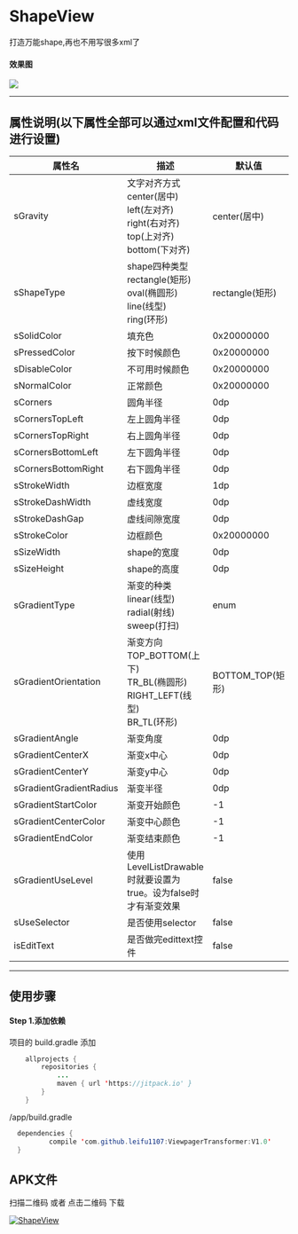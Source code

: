 # ShapeView
打造万能shape,再也不用写很多xml了


#### 效果图
![](https://github.com/leifu1107/ShapeView/raw/master/screenshots/1.jpg) 

---------
## 属性说明(以下属性全部可以通过xml文件配置和代码进行设置)			
|属性名|描述	|默认值|类型
|---|---|---|	---|		
|sGravity|文字对齐方式 <br>center(居中)<br>left(左对齐)<br>right(右对齐)<br>top(上对齐)<br>bottom(下对齐)|center(居中)	|enum	
|sShapeType|shape四种类型 <br>rectangle(矩形)<br>oval(椭圆形)<br>line(线型)<br>ring(环形)|rectangle(矩形)	|enum	
|sSolidColor|填充色|0x20000000	|color
|sPressedColor|按下时候颜色|0x20000000	|color	
|sDisableColor|不可用时候颜色|0x20000000	|color	
|sNormalColor|正常颜色|0x20000000	|color
|sCorners|圆角半径|0dp	|dimension	
|sCornersTopLeft|左上圆角半径|0dp	|dimension	
|sCornersTopRight|右上圆角半径|0dp	|dimension	
|sCornersBottomLeft|左下圆角半径|0dp	|dimension	
|sCornersBottomRight|右下圆角半径|0dp	|dimension	
|sStrokeWidth|边框宽度|1dp	|dimension	
|sStrokeDashWidth|虚线宽度|0dp	|dimension	
|sStrokeDashGap|虚线间隙宽度|0dp	|dimension	
|sStrokeColor|边框颜色|0x20000000		|color	
|sSizeWidth|shape的宽度|0dp	|dimension	
|sSizeHeight|shape的高度|0dp	|dimension	
|sGradientType|渐变的种类 <br>linear(线型)<br>radial(射线)<br>sweep(打扫)	|enum	
|sGradientOrientation|渐变方向 <br>TOP_BOTTOM(上下)<br>TR_BL(椭圆形)<br>RIGHT_LEFT(线型)<br>BR_TL(环形)|BOTTOM_TOP(矩形)	|BL_TR(矩形)|LEFT_RIGHT(矩形)|TL_BR(矩形)|enum	
|sGradientAngle|渐变角度|0dp	|dimension	
|sGradientCenterX|渐变x中心|0dp	|dimension	
|sGradientCenterY|渐变y中心|0dp	|dimension	
|sGradientGradientRadius|渐变半径|0dp	|dimension	
|sGradientStartColor|渐变开始颜色|-1	|color	
|sGradientCenterColor|渐变中心颜色|-1	|color	
|sGradientEndColor|渐变结束颜色|-1	|color	
|sGradientUseLevel|使用LevelListDrawable时就要设置为true。设为false时才有渐变效果|false|boolean	
|sUseSelector|是否使用selector|false	|boolean	
|isEditText|是否做完edittext控件|false	|boolean	
---------
## 使用步骤

#### Step 1.添加依赖<br>
项目的 build.gradle 添加
```java
	allprojects {
		repositories {
			...
			maven { url 'https://jitpack.io' }
		}
	}
  ```
 /app/build.gradle
  ```java
  	dependencies {
	        compile 'com.github.leifu1107:ViewpagerTransformer:V1.0'
	}
```

 ## APK文件

扫描二维码 或者 点击二维码 下载

[![ShapeView](https://github.com/leifu1107/ShapeView/raw/master/screenshots/zrcode.png)](https://github.com/leifu1107/ShapeView/raw/master/screenshots/app-release.apk)

